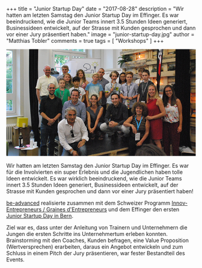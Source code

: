 +++
title = "Junior Startup Day"
date = "2017-08-28"
description = "Wir hatten am letzten Samstag den Junior Startup Day im Effinger. Es war beeindruckend, wie die Junior Teams innert 3.5 Stunden Ideen generiert, Businessideen entwickelt, auf der Strasse mit Kunden gesprochen und dann vor einer Jury präsentiert haben."
image = "junior-startup-day.jpg"
author = "Matthias Tobler"
comments = true
tags = [ "Workshops" ]
+++

![Junior Startup Day](junior-startup-day.jpg)

Wir hatten am letzten Samstag den Junior Startup Day im Effinger. Es war für die Involvierten ein super Erlebnis und die Jugendlichen haben tolle Ideen entwickelt. Es war wirklich beeindruckend, wie die Junior Teams innert 3.5 Stunden Ideen generiert, Businessideen entwickelt, auf der Strasse mit Kunden gesprochen und dann vor einer Jury präsentiert haben!

[be-advanced](http://be-advanced.ch) realisierte zusammen mit dem Schweizer Programm [Innov-Entrepreneurs / Graines d'Entrepreneurs](https://www.grainesentrepreneurs.ch/) und dem Effinger den ersten [Junior Startup Day in Bern](http://be-advanced.ch/startupday/).

Ziel war es, dass unter der Anleitung von Trainern und Unternehmern die Jungen die ersten Schritte ins Unternehmertum erleben konnten. Brainstorming mit den Coaches, Kunden befragen, eine Value Proposition (Wertversprechen) erarbeiten, daraus ein Angebot entwickeln und zum Schluss in einem Pitch der Jury präsentieren, war fester Bestandteil des Events.
